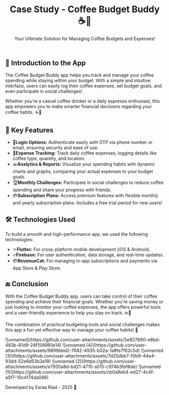 
<body>


  <header>
    <h1>Case Study - Coffee Budget Buddy ☕️💸</h1>
    <p>Your Ultimate Solution for Managing Coffee Budgets and Expenses!</p>
  </header>

  <section>
    <h2>📱 Introduction to the App</h2>
    <div class="content">
      <p>The Coffee Budget Buddy app helps you track and manage your coffee spending while staying within your budget. With a simple and intuitive interface, users can easily log their coffee expenses, set budget goals, and even participate in social challenges!</p>
      <p>Whether you're a casual coffee drinker or a daily espresso enthusiast, this app empowers you to make smarter financial decisions regarding your coffee habits. ☕️💸</p>
    </div>
  </section>

  <section>
    <h2>🔑 Key Features</h2>
    <div class="content">
      <ul>
        <li><span class="emoji">💬</span><strong>Login Options:</strong> Authenticate easily with OTP via phone number or email, ensuring security and ease of use.</li>
        <li><span class="emoji">📅</span><strong>Expense Tracking:</strong> Track daily coffee expenses, logging details like coffee type, quantity, and location.</li>
        <li><span class="emoji">📊</span><strong>Analytics & Reports:</strong> Visualize your spending habits with dynamic charts and graphs, comparing your actual expenses to your budget goals.</li>
        <li><span class="emoji">🏆</span><strong>Monthly Challenges:</strong> Participate in social challenges to reduce coffee spending and share your progress with friends.</li>
        <li><span class="emoji">💳</span><strong>Subscription Plans:</strong> Access premium features with flexible monthly and yearly subscription plans. Includes a free trial period for new users!</li>
      </ul>
    </div>
  </section>

  <section>
    <h2>🛠️ Technologies Used</h2>
    <div class="content">
      <p>To build a smooth and high-performance app, we used the following technologies:</p>
      <ul>
        <li><span class="emoji">⚛️</span><strong>Flutter:</strong> For cross-platform mobile development (iOS & Android).</li>
        <li><span class="emoji">🔥</span><strong>Firebase:</strong> For user authentication, data storage, and real-time updates.</li>
        <li><span class="emoji">💳</span><strong>RevenueCat:</strong> For managing in-app subscriptions and payments via App Store & Play Store.</li>
      </ul>
    </div>
  </section>

  <section>
    <h2>🔚 Conclusion</h2>
    <div class="content">
      <p>With the Coffee Budget Buddy app, users can take control of their coffee spending and achieve their financial goals. Whether you're saving money or just looking to monitor your coffee expenses, the app offers powerful tools and a user-friendly experience to help you stay on track. ☕️💚</p>
      <p>The combination of practical budgeting tools and social challenges makes this app a fun yet effective way to manage your coffee habits! 🚀</p>
    </div>
  </section>
![unnamed](https://github.com/user-attachments/assets/5e827890-e8bd-483b-81d9-24f159980e14)
![unnamed (4)](https://github.com/user-attachments/assets/9899bbd2-7682-4935-b02a-1a8fe7f62c5d)
![unnamed (3)](https://github.com/user-attachments/assets/7d25dbb7-f0b9-44e4-93dd-52e6d53b3a19)
![unnamed (2)](https://github.com/user-attachments/assets/e7935a8d-bd21-4710-a515-c974b3fef8de)
![unnamed (1)](https://github.com/user-attachments/assets/cb0a9eb4-ed27-4c4f-a0f7-10c4174da086)
  <footer>
    <p>Developed by Esraa Riad - 2025 📅</p>
  </footer>

</body>
</html>
